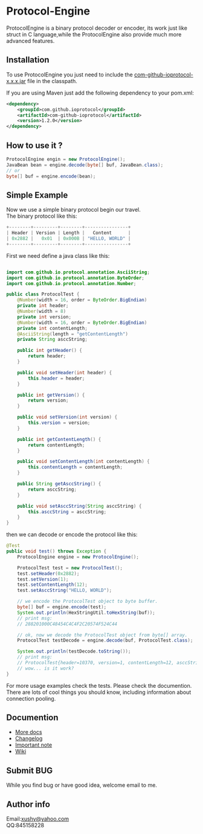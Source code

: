 # Protocol-Engine
ProtocolEngine is a binary protocol decoder or encoder, its work just like struct in C language,while the ProtocolEngine also
provide much more advanced features.

## Installation
To use ProtocolEngine you just need to include the
[com-github-ioprotocol-x.x.x.jar](https://github.com/ioprotocol/engine) file in the classpath.

If you are using Maven just add the following dependency to your pom.xml:

```xml
<dependency>
    <groupId>com.github.ioprotocol</groupId>
    <artifactId>com-github-ioprotocol</artifactId>
    <version>1.2.0</version>
</dependency>
```
## How to use it ?
```java
ProtocolEngine engin = new ProtocolEngine();
JavaBean bean = engine.decode(byte[] buf, JavaBean.class);
// or
byte[] buf = engine.encode(bean);
```

## Simple Example
Now we use a simple binary protocol begin our travel.<br>
The binary protocol like this:<br>
```java
+--------+---------+--------+----------------+
| Header | Version | Length |   Content      |
| 0x2882 |   0x01  | 0x000B | "HELLO, WORLD" |
+--------+---------+--------+----------------+
```
First we need define a java class like this:<br>
```java

import com.github.io.protocol.annotation.AsciiString;
import com.github.io.protocol.annotation.ByteOrder;
import com.github.io.protocol.annotation.Number;

public class ProtocolTest {
    @Number(width = 16, order = ByteOrder.BigEndian)
    private int header;
    @Number(width = 8)
    private int version;
    @Number(width = 16, order = ByteOrder.BigEndian)
    private int contentLength;
    @AsciiString(length = "getContentLength")
    private String asccString;

    public int getHeader() {
        return header;
    }

    public void setHeader(int header) {
        this.header = header;
    }

    public int getVersion() {
        return version;
    }

    public void setVersion(int version) {
        this.version = version;
    }

    public int getContentLength() {
        return contentLength;
    }

    public void setContentLength(int contentLength) {
        this.contentLength = contentLength;
    }

    public String getAsccString() {
        return asccString;
    }

    public void setAsccString(String asccString) {
        this.asccString = asccString;
    }
}
```
then we can decode or encode the protocol like this:
```java
@Test
public void test() throws Exception {
	ProtocolEngine engine = new ProtocolEngine();

	ProtocolTest test = new ProtocolTest();
	test.setHeader(0x2882);
	test.setVersion(1);
	test.setContentLength(12);
	test.setAsccString("HELLO, WORLD");

	// we encode the ProtocolTest object to byte buffer.
	byte[] buf = engine.encode(test);
	System.out.println(HexStringUtil.toHexString(buf));
	// print msg:
	// 288201000C48454C4C4F2C20574F524C44

	// ok, now we decode the ProtocolTest object from byte[] array.
	ProtocolTest testDecode = engine.decode(buf, ProtocolTest.class);

	System.out.println(testDecode.toString());
	// print msg:
	// ProtocolTest{header=10370, version=1, contentLength=12, asccString='HELLO, WORLD'}
	// wow... is it work?
}
```
For more usage examples check the tests.
Please check the documention. There are lots of cool things you should know, including information about connection pooling.
## Documention
- [More docs](https://github.com/ioprotocol/engine/blob/master/documention/howtouse.md)
- [Changelog](https://github.com/ioprotocol/engine/blob/master/documention/changelog.md)
- [Important note](https://github.com/ioprotocol/engine/blob/master/documention/important.md)
- [Wiki](https://github.com/ioprotocol/engine/wiki/quick-start)

## Submit BUG
While you find bug or have good idea, welcome email to me.

## Author info
Email:xushy@yahoo.com<br>
QQ:845158228
